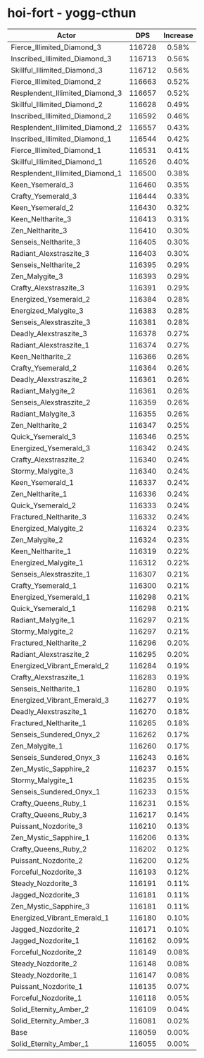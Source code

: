 # hoi-fort - yogg-cthun
| Actor | DPS | Increase |
|---|:---:|:---:|
|Fierce_Illimited_Diamond_3|116728|0.58%|
|Inscribed_Illimited_Diamond_3|116713|0.56%|
|Skillful_Illimited_Diamond_3|116712|0.56%|
|Fierce_Illimited_Diamond_2|116663|0.52%|
|Resplendent_Illimited_Diamond_3|116657|0.52%|
|Skillful_Illimited_Diamond_2|116628|0.49%|
|Inscribed_Illimited_Diamond_2|116592|0.46%|
|Resplendent_Illimited_Diamond_2|116557|0.43%|
|Inscribed_Illimited_Diamond_1|116544|0.42%|
|Fierce_Illimited_Diamond_1|116531|0.41%|
|Skillful_Illimited_Diamond_1|116526|0.40%|
|Resplendent_Illimited_Diamond_1|116500|0.38%|
|Keen_Ysemerald_3|116460|0.35%|
|Crafty_Ysemerald_3|116444|0.33%|
|Keen_Ysemerald_2|116430|0.32%|
|Keen_Neltharite_3|116413|0.31%|
|Zen_Neltharite_3|116410|0.30%|
|Senseis_Neltharite_3|116405|0.30%|
|Radiant_Alexstraszite_3|116403|0.30%|
|Senseis_Neltharite_2|116395|0.29%|
|Zen_Malygite_3|116393|0.29%|
|Crafty_Alexstraszite_3|116391|0.29%|
|Energized_Ysemerald_2|116384|0.28%|
|Energized_Malygite_3|116383|0.28%|
|Senseis_Alexstraszite_3|116381|0.28%|
|Deadly_Alexstraszite_3|116378|0.27%|
|Radiant_Alexstraszite_1|116374|0.27%|
|Keen_Neltharite_2|116366|0.26%|
|Crafty_Ysemerald_2|116364|0.26%|
|Deadly_Alexstraszite_2|116361|0.26%|
|Radiant_Malygite_2|116361|0.26%|
|Senseis_Alexstraszite_2|116359|0.26%|
|Radiant_Malygite_3|116355|0.26%|
|Zen_Neltharite_2|116347|0.25%|
|Quick_Ysemerald_3|116346|0.25%|
|Energized_Ysemerald_3|116342|0.24%|
|Crafty_Alexstraszite_2|116340|0.24%|
|Stormy_Malygite_3|116340|0.24%|
|Keen_Ysemerald_1|116337|0.24%|
|Zen_Neltharite_1|116336|0.24%|
|Quick_Ysemerald_2|116333|0.24%|
|Fractured_Neltharite_3|116332|0.24%|
|Energized_Malygite_2|116324|0.23%|
|Zen_Malygite_2|116324|0.23%|
|Keen_Neltharite_1|116319|0.22%|
|Energized_Malygite_1|116312|0.22%|
|Senseis_Alexstraszite_1|116307|0.21%|
|Crafty_Ysemerald_1|116300|0.21%|
|Energized_Ysemerald_1|116298|0.21%|
|Quick_Ysemerald_1|116298|0.21%|
|Radiant_Malygite_1|116297|0.21%|
|Stormy_Malygite_2|116297|0.21%|
|Fractured_Neltharite_2|116296|0.20%|
|Radiant_Alexstraszite_2|116295|0.20%|
|Energized_Vibrant_Emerald_2|116284|0.19%|
|Crafty_Alexstraszite_1|116283|0.19%|
|Senseis_Neltharite_1|116280|0.19%|
|Energized_Vibrant_Emerald_3|116277|0.19%|
|Deadly_Alexstraszite_1|116270|0.18%|
|Fractured_Neltharite_1|116265|0.18%|
|Senseis_Sundered_Onyx_2|116262|0.17%|
|Zen_Malygite_1|116260|0.17%|
|Senseis_Sundered_Onyx_3|116243|0.16%|
|Zen_Mystic_Sapphire_2|116237|0.15%|
|Stormy_Malygite_1|116235|0.15%|
|Senseis_Sundered_Onyx_1|116233|0.15%|
|Crafty_Queens_Ruby_1|116231|0.15%|
|Crafty_Queens_Ruby_3|116217|0.14%|
|Puissant_Nozdorite_3|116210|0.13%|
|Zen_Mystic_Sapphire_1|116206|0.13%|
|Crafty_Queens_Ruby_2|116202|0.12%|
|Puissant_Nozdorite_2|116200|0.12%|
|Forceful_Nozdorite_3|116193|0.12%|
|Steady_Nozdorite_3|116191|0.11%|
|Jagged_Nozdorite_3|116181|0.11%|
|Zen_Mystic_Sapphire_3|116181|0.11%|
|Energized_Vibrant_Emerald_1|116180|0.10%|
|Jagged_Nozdorite_2|116171|0.10%|
|Jagged_Nozdorite_1|116162|0.09%|
|Forceful_Nozdorite_2|116149|0.08%|
|Steady_Nozdorite_2|116148|0.08%|
|Steady_Nozdorite_1|116147|0.08%|
|Puissant_Nozdorite_1|116135|0.07%|
|Forceful_Nozdorite_1|116118|0.05%|
|Solid_Eternity_Amber_2|116109|0.04%|
|Solid_Eternity_Amber_3|116081|0.02%|
|Base|116059|0.00%|
|Solid_Eternity_Amber_1|116055|0.00%|
